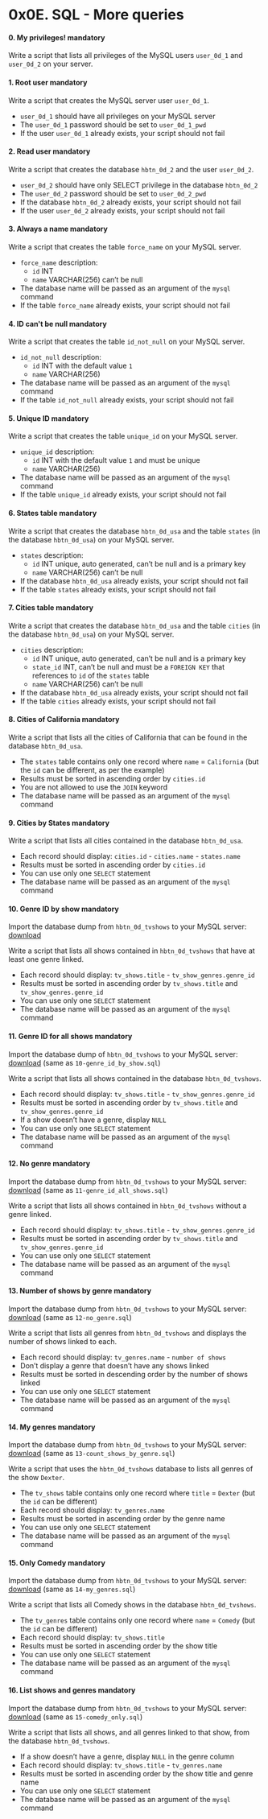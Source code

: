 <h1 class="gap">0x0E. SQL - More queries </h1>


<h4 class="task">
    0. My privileges!
      <span class="alert alert-warning mandatory-optional">
        mandatory
      </span>
</h4><p>Write a script that lists all privileges of the MySQL users <code>user_0d_1</code> and <code>user_0d_2</code> on your server.</p>


<h4 class="task">
    1. Root user
      <span class="alert alert-warning mandatory-optional">
        mandatory
      </span>
</h4><p>Write a script that creates the MySQL server user <code>user_0d_1</code>. </p><ul>
<li><code>user_0d_1</code> should have all privileges on your MySQL server</li>
<li>The <code>user_0d_1</code> password should be set to <code>user_0d_1_pwd</code></li>
<li>If the user <code>user_0d_1</code> already exists, your script should not fail</li>
</ul>


<h4 class="task">
    2. Read user
      <span class="alert alert-warning mandatory-optional">
        mandatory
      </span>
</h4><p>Write a script that creates the database <code>hbtn_0d_2</code> and the user <code>user_0d_2</code>. </p><ul>
<li><code>user_0d_2</code> should have only SELECT privilege in the database <code>hbtn_0d_2</code></li>
<li>The <code>user_0d_2</code> password should be set to <code>user_0d_2_pwd</code></li>
<li>If the database <code>hbtn_0d_2</code> already exists, your script should not fail</li>
<li>If the user <code>user_0d_2</code> already exists, your script should not fail</li>
</ul>


<h4 class="task">
    3. Always a name
      <span class="alert alert-warning mandatory-optional">
        mandatory
      </span>
</h4><p>Write a script that creates the table <code>force_name</code> on your MySQL server.</p><ul>
<li><code>force_name</code> description:

<ul>
<li><code>id</code> INT</li>
<li><code>name</code> VARCHAR(256) can’t be null</li>
</ul></li>
<li>The database name will be passed as an argument of the <code>mysql</code> command</li>
<li>If the table <code>force_name</code> already exists, your script should not fail</li>
</ul>


<h4 class="task">
    4. ID can't be null
      <span class="alert alert-warning mandatory-optional">
        mandatory
      </span>
</h4><p>Write a script that creates the table <code>id_not_null</code> on your MySQL server.</p><ul>
<li><code>id_not_null</code> description:

<ul>
<li><code>id</code> INT with the default value <code>1</code> </li>
<li><code>name</code> VARCHAR(256)</li>
</ul></li>
<li>The database name will be passed as an argument of the <code>mysql</code> command</li>
<li>If the table <code>id_not_null</code> already exists, your script should not fail</li>
</ul>


<h4 class="task">
    5. Unique ID
      <span class="alert alert-warning mandatory-optional">
        mandatory
      </span>
</h4><p>Write a script that creates the table <code>unique_id</code> on your MySQL server.</p><ul>
<li><code>unique_id</code> description:

<ul>
<li><code>id</code> INT with the default value <code>1</code> and must be unique</li>
<li><code>name</code> VARCHAR(256)</li>
</ul></li>
<li>The database name will be passed as an argument of the <code>mysql</code> command</li>
<li>If the table <code>unique_id</code> already exists, your script should not fail</li>
</ul>


<h4 class="task">
    6. States table
      <span class="alert alert-warning mandatory-optional">
        mandatory
      </span>
</h4><p>Write a script that creates the database <code>hbtn_0d_usa</code> and the table <code>states</code> (in the database <code>hbtn_0d_usa</code>) on your MySQL server.</p><ul>
<li><code>states</code> description:

<ul>
<li><code>id</code> INT unique, auto generated, can’t be null and is a primary key</li>
<li><code>name</code> VARCHAR(256) can’t be null</li>
</ul></li>
<li>If the database <code>hbtn_0d_usa</code> already exists, your script should not fail</li>
<li>If the table <code>states</code> already exists, your script should not fail</li>
</ul>


<h4 class="task">
    7. Cities table
      <span class="alert alert-warning mandatory-optional">
        mandatory
      </span>
</h4><p>Write a script that creates the database <code>hbtn_0d_usa</code> and the table <code>cities</code> (in the database <code>hbtn_0d_usa</code>) on your MySQL server.</p><ul>
<li><code>cities</code> description:

<ul>
<li><code>id</code> INT unique, auto generated, can’t be null and is a primary key</li>
<li><code>state_id</code> INT, can’t be null and must be a <code>FOREIGN KEY</code> that references to <code>id</code> of the <code>states</code> table</li>
<li><code>name</code> VARCHAR(256) can’t be null</li>
</ul></li>
<li>If the database <code>hbtn_0d_usa</code> already exists, your script should not fail</li>
<li>If the table <code>cities</code> already exists, your script should not fail</li>
</ul>


<h4 class="task">
    8. Cities of California
      <span class="alert alert-warning mandatory-optional">
        mandatory
      </span>
</h4><p>Write a script that lists all the cities of California that can be found in the database <code>hbtn_0d_usa</code>.</p><ul>
<li>The <code>states</code> table contains only one record where <code>name</code> = <code>California</code> (but the <code>id</code> can be different, as per the example)</li>
<li>Results must be sorted in ascending order by <code>cities.id</code> </li>
<li>You are not allowed to use the <code>JOIN</code> keyword</li>
<li>The database name will be passed as an argument of the <code>mysql</code> command</li>
</ul>


<h4 class="task">
    9. Cities by States
      <span class="alert alert-warning mandatory-optional">
        mandatory
      </span>
</h4><p>Write a script that lists all cities contained in the database <code>hbtn_0d_usa</code>.</p><ul>
<li>Each record should display: <code>cities.id</code> - <code>cities.name</code> - <code>states.name</code></li>
<li>Results must be sorted in ascending order by <code>cities.id</code> </li>
<li>You can use only one <code>SELECT</code> statement</li>
<li>The database name will be passed as an argument of the <code>mysql</code> command</li>
</ul>


<h4 class="task">
    10. Genre ID by show
      <span class="alert alert-warning mandatory-optional">
        mandatory
      </span>
</h4><p>Import the database dump from <code>hbtn_0d_tvshows</code> to your MySQL server: <a href="https://s3.amazonaws.com/intranet-projects-files/holbertonschool-higher-level_programming+/274/hbtn_0d_tvshows.sql" target="_blank" title="download">download</a></p><p>Write a script that lists all shows contained in <code>hbtn_0d_tvshows</code> that have at least one genre linked.</p><ul>
<li>Each record should display: <code>tv_shows.title</code> - <code>tv_show_genres.genre_id</code></li>
<li>Results must be sorted in ascending order  by <code>tv_shows.title</code> and <code>tv_show_genres.genre_id</code></li>
<li>You can use only one <code>SELECT</code> statement</li>
<li>The database name will be passed as an argument of the <code>mysql</code> command</li>
</ul>


<h4 class="task">
    11. Genre ID for all shows
      <span class="alert alert-warning mandatory-optional">
        mandatory
      </span>
</h4><p>Import the database dump of <code>hbtn_0d_tvshows</code> to your MySQL server: <a href="https://s3.amazonaws.com/intranet-projects-files/holbertonschool-higher-level_programming+/274/hbtn_0d_tvshows.sql" target="_blank" title="download">download</a> (same as <code>10-genre_id_by_show.sql</code>)</p><p>Write a script that lists all shows contained in the database <code>hbtn_0d_tvshows</code>.</p><ul>
<li>Each record should display: <code>tv_shows.title</code> - <code>tv_show_genres.genre_id</code></li>
<li>Results must be sorted in ascending order by <code>tv_shows.title</code> and <code>tv_show_genres.genre_id</code></li>
<li>If a show doesn’t have a genre, display <code>NULL</code></li>
<li>You can use only one <code>SELECT</code> statement</li>
<li>The database name will be passed as an argument of the <code>mysql</code> command</li>
</ul>


<h4 class="task">
    12. No genre
      <span class="alert alert-warning mandatory-optional">
        mandatory
      </span>
</h4><p>Import the database dump from <code>hbtn_0d_tvshows</code> to your MySQL server: <a href="https://s3.amazonaws.com/intranet-projects-files/holbertonschool-higher-level_programming+/274/hbtn_0d_tvshows.sql" target="_blank" title="download">download</a> (same as <code>11-genre_id_all_shows.sql</code>)</p><p>Write a script that lists all shows contained in <code>hbtn_0d_tvshows</code> without a genre linked. </p><ul>
<li>Each record should display: <code>tv_shows.title</code> - <code>tv_show_genres.genre_id</code></li>
<li>Results must be sorted in ascending order by <code>tv_shows.title</code> and <code>tv_show_genres.genre_id</code></li>
<li>You can use only one <code>SELECT</code> statement</li>
<li>The database name will be passed as an argument of the <code>mysql</code> command</li>
</ul>


<h4 class="task">
    13. Number of shows by genre
      <span class="alert alert-warning mandatory-optional">
        mandatory
      </span>
</h4><p>Import the database dump from <code>hbtn_0d_tvshows</code> to your MySQL server: <a href="https://s3.amazonaws.com/intranet-projects-files/holbertonschool-higher-level_programming+/274/hbtn_0d_tvshows.sql" target="_blank" title="download">download</a> (same as <code>12-no_genre.sql</code>)</p><p>Write a script that lists all genres from <code>hbtn_0d_tvshows</code> and displays the number of shows linked to each.</p><ul>
<li>Each record should display: <code>tv_genres.name</code> - <code>number of shows</code></li>
<li>Don’t display a genre that doesn’t have any shows linked</li>
<li>Results must be sorted in descending order by the number of shows linked</li>
<li>You can use only one <code>SELECT</code> statement</li>
<li>The database name will be passed as an argument of the <code>mysql</code> command</li>
</ul>


<h4 class="task">
    14. My genres
      <span class="alert alert-warning mandatory-optional">
        mandatory
      </span>
</h4><p>Import the database dump from <code>hbtn_0d_tvshows</code> to your MySQL server: <a href="https://s3.amazonaws.com/intranet-projects-files/holbertonschool-higher-level_programming+/274/hbtn_0d_tvshows.sql" target="_blank" title="download">download</a> (same as <code>13-count_shows_by_genre.sql</code>)</p><p>Write a script that uses the <code>hbtn_0d_tvshows</code> database to lists all genres of the show <code>Dexter</code>.</p><ul>
<li>The <code>tv_shows</code> table contains only one record where <code>title</code> = <code>Dexter</code> (but the <code>id</code> can be different)</li>
<li>Each record should display: <code>tv_genres.name</code></li>
<li>Results must be sorted in ascending order by the genre name</li>
<li>You can use only one <code>SELECT</code> statement</li>
<li>The database name will be passed as an argument of the <code>mysql</code> command</li>
</ul>


<h4 class="task">
    15. Only Comedy
      <span class="alert alert-warning mandatory-optional">
        mandatory
      </span>
</h4><p>Import the database dump from <code>hbtn_0d_tvshows</code> to your MySQL server: <a href="https://s3.amazonaws.com/intranet-projects-files/holbertonschool-higher-level_programming+/274/hbtn_0d_tvshows.sql" target="_blank" title="download">download</a> (same as <code>14-my_genres.sql</code>)</p><p>Write a script that lists all Comedy shows in the database <code>hbtn_0d_tvshows</code>.</p><ul>
<li>The <code>tv_genres</code> table contains only one record where <code>name</code> = <code>Comedy</code> (but the <code>id</code> can be different)</li>
<li>Each record should display: <code>tv_shows.title</code></li>
<li>Results must be sorted in ascending order by the show title</li>
<li>You can use only one <code>SELECT</code> statement</li>
<li>The database name will be passed as an argument of the <code>mysql</code> command</li>
</ul>


<h4 class="task">
    16. List shows and genres
      <span class="alert alert-warning mandatory-optional">
        mandatory
      </span>
</h4><p>Import the database dump from <code>hbtn_0d_tvshows</code> to your MySQL server: <a href="https://s3.amazonaws.com/intranet-projects-files/holbertonschool-higher-level_programming+/274/hbtn_0d_tvshows.sql" target="_blank" title="download">download</a> (same as <code>15-comedy_only.sql</code>)</p><p>Write a script that lists all shows, and all genres linked to that show, from the database <code>hbtn_0d_tvshows</code>.</p><ul>
<li>If a show doesn’t have a genre, display <code>NULL</code> in the genre column</li>
<li>Each record should display: <code>tv_shows.title</code> - <code>tv_genres.name</code></li>
<li>Results must be sorted in ascending order by the show title and genre name</li>
<li>You can use only one <code>SELECT</code> statement</li>
<li>The database name will be passed as an argument of the <code>mysql</code> command</li>
</ul>

